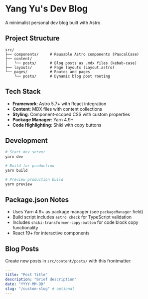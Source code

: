 # Yang Yu's Dev Blog

A minimalist personal dev blog built with Astro.

## Project Structure

```
src/
├── components/     # Reusable Astro components (PascalCase)
├── content/
│   └── posts/      # Blog posts as .mdx files (kebab-case)
├── layouts/        # Page layouts (Layout.astro)
└── pages/          # Routes and pages
    └── posts/      # Dynamic blog post routing
```

## Tech Stack

- **Framework**: Astro 5.7+ with React integration
- **Content**: MDX files with content collections
- **Styling**: Component-scoped CSS with custom properties
- **Package Manager**: Yarn 4.9+
- **Code Highlighting**: Shiki with copy buttons

## Development

```bash
# Start dev server
yarn dev

# Build for production
yarn build

# Preview production build
yarn preview
```

## Package.json Notes

- Uses Yarn 4.9+ as package manager (see `packageManager` field)
- Build script includes `astro check` for TypeScript validation
- Includes `shiki-transformer-copy-button` for code block copy functionality
- React 19+ for interactive components

## Blog Posts

Create new posts in `src/content/posts/` with this frontmatter:

```yaml
---
title: "Post Title"
description: "Brief description"
date: "YYYY-MM-DD"
slug: "/custom-slug" # optional
---
```